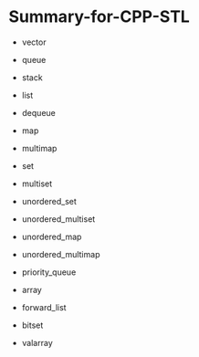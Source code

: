 # Summary-for-CPP-STL


* vector 
* queue
* stack

* list
* dequeue

* map
* multimap
* set
* multiset

* unordered_set
* unordered_multiset
* unordered_map
* unordered_multimap

* priority_queue

* array
* forward_list
* bitset
* valarray

